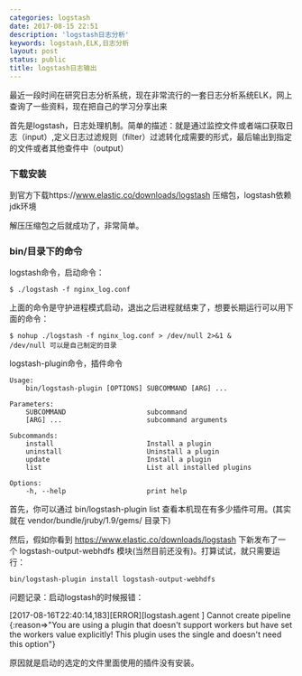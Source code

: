 ```yaml
---
categories: logstash
date: 2017-08-15 22:51
description: 'logstash日志分析'
keywords: logstash,ELK,日志分析
layout: post
status: public
title: logstash日志输出
---
```


最近一段时间在研究日志分析系统，现在非常流行的一套日志分析系统ELK，网上查询了一些资料，现在把自己的学习分享出来

首先是logstash，日志处理机制。简单的描述：就是通过监控文件或者端口获取日志（input）,定义日志过滤规则（filter）过滤转化成需要的形式，最后输出到指定的文件或者其他查件中（output）

### 下载安装
到官方下载https://www.elastic.co/downloads/logstash 压缩包，logstash依赖jdk环境

解压压缩包之后就成功了，非常简单。

### bin/目录下的命令

logstash命令，启动命令：

```
$ ./logstash -f nginx_log.conf 
```

上面的命令是守护进程模式启动，退出之后进程就结束了，想要长期运行可以用下面的命令：

```
$ nohup ./logstash -f nginx_log.conf > /dev/null 2>&1 &
/dev/null 可以是自己制定的目录
```


logstash-plugin命令，插件命令

```
Usage:
    bin/logstash-plugin [OPTIONS] SUBCOMMAND [ARG] ...

Parameters:
    SUBCOMMAND                    subcommand
    [ARG] ...                     subcommand arguments

Subcommands:
    install                       Install a plugin
    uninstall                     Uninstall a plugin
    update                        Install a plugin
    list                          List all installed plugins

Options:
    -h, --help                    print help
```

首先，你可以通过 bin/logstash-plugin list 查看本机现在有多少插件可用。(其实就在 vendor/bundle/jruby/1.9/gems/ 目录下)

然后，假如你看到 https://www.elastic.co/downloads/logstash 下新发布了一个 logstash-output-webhdfs 模块(当然目前还没有)。打算试试，就只需要运行：

```
bin/logstash-plugin install logstash-output-webhdfs
```

问题记录：启动logstash的时候报错：

[2017-08-16T22:40:14,183][ERROR][logstash.agent           ] Cannot create pipeline {:reason=>"You are using a plugin that doesn't support workers but have set the workers value explicitly! This plugin uses the single and doesn't need this option"}

原因就是启动的选定的文件里面使用的插件没有安装。


